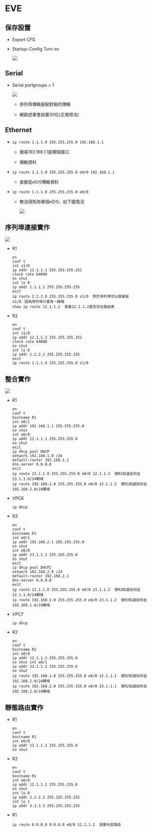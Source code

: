 # EVE

## 保存設置

- Export CFG

- Startup-Config Turn on

    ![](img/20201007/4.png)

## Serial

- Serial portgroups = 1

    ![](img/20201007/1.png)

    - 序列埠傳輸是點對點的傳輸

    - 網路遮罩會設置30位(正規用法)

## Ethernet

- `ip route 1.1.1.0 255.255.255.0 192.168.1.1`

    - 搜尋192.168.1.1是哪個接口

    - 傳輸資料

- `ip route 1.1.1.0 255.255.255.0 e0/0 192.168.1.1`

    - 直接從e0/0傳輸資料

-  `ip route 1.1.1.0 255.255.255.0 e0/0`

    - 無法得知為哪個e0/0，如下圖情況

        ![](img/20201007/3.png)

## 序列埠連接實作

![](img/20201007/2.png)

- R1
    ```
    en
    conf t
    int s1/0
    ip addr 12.1.1.1 255.255.255.252
    clock rate 64000
    no shut
    int lo 0
    ip addr 1.1.1.1 255.255.255.255
    exit
    ip route 2.2.2.0 255.255.255.0 s1/0  對於序列埠可以直接寫
    s1/0，因為序列埠只會有一條路
    show ip route 12.1.1.2  查看12.1.1.2是否存在路由表
    ```
- R2
    ```
    en
    conf t
    int s1/0
    ip addr 12.1.1.2 255.255.255.252
    clock rate 64000
    no shut
    int lo 0
    ip addr 2.2.2.2 255.255.255.255
    exit
    ip route 1.1.1.0 255.255.255.0 s1/0
    ```
## 整合實作
![](img/20201007/5.png)
- R1
    ```
    en
    conf t
    hostname R1
    int e0/1
    ip addr 192.168.1.1 255.255.255.0
    no shut
    int e0/0
    ip addr 12.1.1.1 255.255.255.0
    no shut
    exit
    ip dhcp pool DHCP
    network 192.168.1.0 /24
    default-router 192.168.1.1
    dns-server 8.8.8.8
    exit
    ip route 23.1.1.0 255.255.255.0 e0/0 12.1.1.2  使R1知道如何去23.1.1.0/24網域
    ip route 192.168.2.0 255.255.255.0 e0/0 12.1.1.2  使R1知道如何去192.168.2.0/24網域
    ```
- VPC6
    ```
    ip dhcp
    ```
- R3
    ```
    en
    conf t
    hostname R3
    int e0/1
    ip addr 192.168.2.1 255.255.255.0
    no shut
    int e0/0
    ip addr 23.1.1.1 255.255.255.0
    no shut
    exit
    ip dhcp pool DHCP2
    network 192.168.2.0 /24
    default-router 192.168.2.1
    dns-server 8.8.8.8
    exit
    ip route 12.1.1.0 255.255.255.0 e0/0 23.1.1.2  使R3知道如何去12.1.1.0/24網域
    ip route 192.168.1.0 255.255.255.0 e0/0 23.1.1.2  使R3知道如何去192.168.1.0/24網域
    ```
- VPC7
    ```
    ip dhcp
    ```
- R2
    ```
    en
    conf t
    hostname R2
    int e0/0
    ip addr 12.1.1.2 255.255.255.0
    no shut int e0/1
    ip addr 23.1.1.2 255.255.255.0
    no shut
    ip route 192.168.1.0 255.255.255.0 e0/0 12.1.1.1  使R2知道如何去192.168.1.0/24網域
    ip route 192.168.2.0 255.255.255.0 e0/0 23.1.1.1  使R2知道如何去192.168.2.0/24網域
    ```
## 靜態路由實作
- R1
    ```
    en
    conf t
    hostname R1
    int e0/0
    ip addr 12.1.1.1 255.255.255.0
    no shut
    ```
- R2
    ```
    en
    conf t
    hostname R1
    int e0/0
    ip addr 12.1.1.2 255.255.255.0
    no shut
    int lo 0
    ip addr 2.2.2.2 255.255.255.255
    int lo 1
    ip addr 3.3.3.3 255.255.255.255
    ```
- R1
    ```
    ip route 0.0.0.0 0.0.0.0 e0/0 12.1.1.2  設置內定路由
    ```